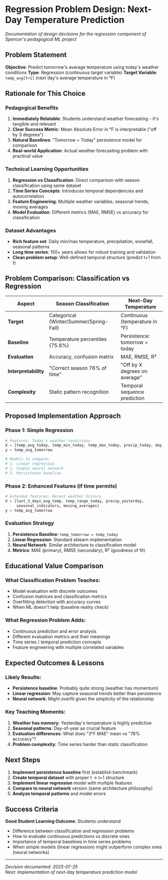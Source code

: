 # Regression Problem Design: Next-Day Temperature Prediction

*Documentation of design decisions for the regression component of Spencer's pedagogical ML project*

## Problem Statement

**Objective**: Predict tomorrow's average temperature using today's weather conditions
**Type**: Regression (continuous target variable)
**Target Variable**: `temp_avg[t+1]` (next day's average temperature in °F)

## Rationale for This Choice

### **Pedagogical Benefits**
1. **Immediately Relatable**: Students understand weather forecasting - it's tangible and relevant
2. **Clear Success Metric**: Mean Absolute Error in °F is interpretable ("off by 3 degrees")
3. **Natural Baselines**: "Tomorrow = Today" persistence model for comparison
4. **Real-world Application**: Actual weather forecasting problem with practical value

### **Technical Learning Opportunities**
1. **Regression vs Classification**: Direct comparison with season classification using same dataset
2. **Time Series Concepts**: Introduces temporal dependencies and autocorrelation
3. **Feature Engineering**: Multiple weather variables, seasonal trends, moving averages
4. **Model Evaluation**: Different metrics (MAE, RMSE) vs accuracy for classification

### **Dataset Advantages**
- **Rich feature set**: Daily min/max temperature, precipitation, snowfall, seasonal patterns
- **Long time series**: 150+ years allows for robust training and validation
- **Clean problem setup**: Well-defined temporal structure (predict t+1 from t)

## Problem Comparison: Classification vs Regression

| Aspect | Season Classification | Next-Day Temperature |
|--------|----------------------|---------------------|
| **Target** | Categorical (Winter/Summer/Spring-Fall) | Continuous (temperature in °F) |
| **Baseline** | Temperature percentiles (75.6%) | Persistence: tomorrow = today |
| **Evaluation** | Accuracy, confusion matrix | MAE, RMSE, R² |
| **Interpretability** | "Correct season 76% of time" | "Off by X degrees on average" |
| **Complexity** | Static pattern recognition | Temporal sequence prediction |

## Proposed Implementation Approach

### **Phase 1: Simple Regression**
```python
# Features: Today's weather conditions
X = [temp_avg_today, temp_min_today, temp_max_today, precip_today, day_of_year]
y = temp_avg_tomorrow

# Models to compare:
# 1. Linear regression
# 2. Simple neural network  
# 3. Persistence baseline
```

### **Phase 2: Enhanced Features** (if time permits)
```python
# Extended features: Recent weather history
X = [last_3_days_avg_temp, temp_range_today, precip_yesterday, 
     seasonal_indicators, moving_averages]
y = temp_avg_tomorrow
```

### **Evaluation Strategy**
1. **Persistence Baseline**: `temp_tomorrow = temp_today`
2. **Linear Regression**: Standard sklearn implementation
3. **Neural Network**: Similar architecture to classification model
4. **Metrics**: MAE (primary), RMSE (secondary), R² (goodness of fit)

## Educational Value Comparison

### **What Classification Problem Teaches:**
- Model evaluation with discrete outcomes
- Confusion matrices and classification metrics
- Overfitting detection with accuracy curves
- When ML doesn't help (baseline reality check)

### **What Regression Problem Adds:**
- Continuous prediction and error analysis
- Different evaluation metrics and their meanings
- Time series / temporal prediction concepts
- Feature engineering with multiple correlated variables

## Expected Outcomes & Lessons

### **Likely Results:**
- **Persistence baseline**: Probably quite strong (weather has momentum)
- **Linear regression**: May capture seasonal trends better than persistence
- **Neural network**: Might overfit given the simplicity of the relationship

### **Key Teaching Moments:**
1. **Weather has memory**: Yesterday's temperature is highly predictive
2. **Seasonal patterns**: Day-of-year as crucial feature
3. **Evaluation differences**: What does "3°F MAE" mean vs "76% accuracy"?
4. **Problem complexity**: Time series harder than static classification

## Next Steps

1. **Implement persistence baseline** first (establish benchmark)
2. **Create temporal dataset** with proper t → t+1 structure
3. **Implement linear regression** model with multiple features
4. **Compare to neural network** version (same architecture philosophy)
5. **Analyze temporal patterns** and model errors

## Success Criteria

**Good Student Learning Outcome**: Students understand
- Difference between classification and regression problems
- How to evaluate continuous predictions vs discrete ones
- Importance of temporal baselines in time series problems
- When simple models (linear regression) might outperform complex ones (neural networks)

---

*Decision documented: 2025-07-25*  
*Next: Implementation of next-day temperature prediction model*